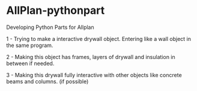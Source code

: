# AllPlan-pythonpart
Developing Python Parts for Allplan 

1 - Trying to make a interactive drywall object. Entering like a wall object in the same program. <p>
2 - Making this object has frames, layers of drywall and insulation in between if needed. <p>
3 - Making this drywall fully interactive with other objects like concrete beams and columns. (if possible) <p>

